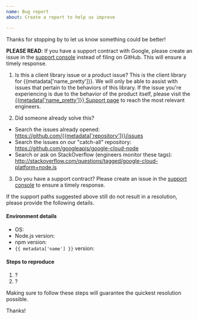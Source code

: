 ```yaml
---
name: Bug report
about: Create a report to help us improve

---
```


Thanks for stopping by to let us know something could be better!

**PLEASE READ**: If you have a support contract with Google, please create an issue in the [support console](https://cloud.google.com/support/) instead of filing on GitHub. This will ensure a timely response.

1) Is this a client library issue or a product issue?
This is the client library for {{metadata['name_pretty']}}. We will only be able to assist with issues that pertain to the behaviors of this library. If the issue you're experiencing is due to the behavior of the product itself, please visit the [{{metadata['name_pretty']}} Support page]({{metadata['support_documentation']}}) to reach the most relevant engineers.

2) Did someone already solve this?
  - Search the issues already opened: https://github.com/{{metadata['repository']}}/issues
  - Search the issues on our "catch-all" repository: https://github.com/googleapis/google-cloud-node
  - Search or ask on StackOverflow (engineers monitor these tags): http://stackoverflow.com/questions/tagged/google-cloud-platform+node.js

3) Do you have a support contract?
Please create an issue in the [support console](https://cloud.google.com/support/) to ensure a timely response.

If the support paths suggested above still do not result in a resolution, please provide the following details.

#### Environment details

  - OS:
  - Node.js version:
  - npm version:
  - `{{ metadata['name'] }}` version:

#### Steps to reproduce

  1. ?
  2. ?

Making sure to follow these steps will guarantee the quickest resolution possible.

Thanks!

